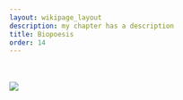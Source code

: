 ```yaml
---
layout: wikipage_layout
description: my chapter has a description
title: Biopoesis
order: 14
---
```


<div><br></div><div><br></div><div><img src="file:///C:\Users\Rynan\Desktop\Dianthos\youtube_assets\Phylogenetic Tree Micro.png"></div><div><br></div><div><br></div>
